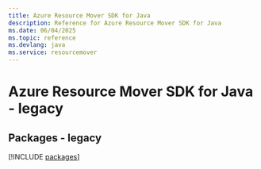 ```yaml
---
title: Azure Resource Mover SDK for Java
description: Reference for Azure Resource Mover SDK for Java
ms.date: 06/04/2025
ms.topic: reference
ms.devlang: java
ms.service: resourcemover
---
```

# Azure Resource Mover SDK for Java - legacy
## Packages - legacy
[!INCLUDE [packages](resource-mover-index.md)]